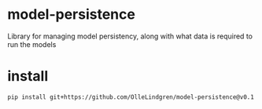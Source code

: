 # model-persistence
Library for managing model persistency, along with what data is required to run the models

# install

`pip install git+https://github.com/OlleLindgren/model-persistence@v0.1`